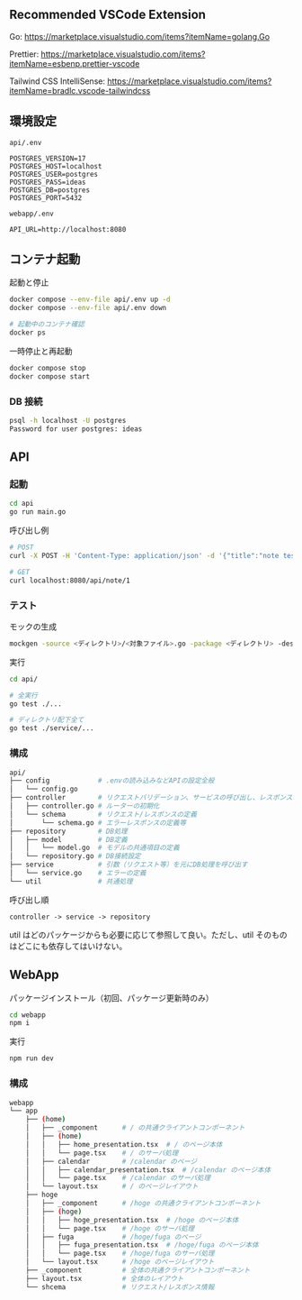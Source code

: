 ## Recommended VSCode Extension

Go: https://marketplace.visualstudio.com/items?itemName=golang.Go

Prettier: https://marketplace.visualstudio.com/items?itemName=esbenp.prettier-vscode

Tailwind CSS IntelliSense: https://marketplace.visualstudio.com/items?itemName=bradlc.vscode-tailwindcss

## 環境設定

`api/.env`

```properties
POSTGRES_VERSION=17
POSTGRES_HOST=localhost
POSTGRES_USER=postgres
POSTGRES_PASS=ideas
POSTGRES_DB=postgres
POSTGRES_PORT=5432
```

`webapp/.env`

```properties
API_URL=http://localhost:8080
```

## コンテナ起動

起動と停止

```bash
docker compose --env-file api/.env up -d
docker compose --env-file api/.env down

# 起動中のコンテナ確認
docker ps
```

一時停止と再起動

```bash
docker compose stop
docker compose start
```

### DB 接続

```bash
psql -h localhost -U postgres
Password for user postgres: ideas
```

## API

### 起動

```bash
cd api
go run main.go
```

呼び出し例

```bash
# POST
curl -X POST -H 'Content-Type: application/json' -d '{"title":"note test", "body": "hello."}' localhost:8080/api/note

# GET
curl localhost:8080/api/note/1
```

### テスト

モックの生成

```bash
mockgen -source <ディレクトリ>/<対象ファイル>.go -package <ディレクトリ> -destination <ディレクトリ>/<対象ファイル>_mock.go
```

実行

```bash
cd api/

# 全実行
go test ./...

# ディレクトリ配下全て
go test ./service/...
```

### 構成

```bash
api/
├── config            # .envの読み込みなどAPIの設定全般
│   └── config.go
├── controller        # リクエストバリデーション、サービスの呼び出し、レスポンスハンドリング
│   ├── controller.go # ルーターの初期化
│   └── schema        # リクエスト/レスポンスの定義
│       └── schema.go # エラーレスポンスの定義等
├── repository        # DB処理
│   ├── model         # DB定義
│   │   └── model.go  # モデルの共通項目の定義
│   └── repository.go # DB接続設定
├── service           # 引数（リクエスト等）を元にDB処理を呼び出す
│   └── service.go    # エラーの定義
└── util              # 共通処理
```

呼び出し順

```
controller -> service -> repository
```

util はどのパッケージからも必要に応じて参照して良い。ただし、util そのものはどこにも依存してはいけない。

## WebApp

パッケージインストール（初回、パッケージ更新時のみ）

```bash
cd webapp
npm i
```

実行

```bash
npm run dev
```

### 構成

```bash
webapp
└── app
    ├── (home)
    │   ├── _component      # / の共通クライアントコンポーネント
    │   ├── (home)
    │   │   ├── home_presentation.tsx  # / のページ本体
    │   │   └── page.tsx    # / のサーバ処理
    │   ├── calendar        # /calendar のページ
    │   │   ├── calendar_presentation.tsx  # /calendar のページ本体
    │   │   └── page.tsx    # /calendar のサーバ処理
    │   └── layout.tsx      # / のページレイアウト
    ├── hoge
    │   ├── _component      # /hoge の共通クライアントコンポーネント
    │   ├── (hoge)
    │   │   ├── hoge_presentation.tsx  # /hoge のページ本体
    │   │   └── page.tsx    # /hoge のサーバ処理
    │   ├── fuga            # /hoge/fuga のページ
    │   │   ├── fuga_presentation.tsx  # /hoge/fuga のページ本体
    │   │   └── page.tsx    # /hoge/fuga のサーバ処理
    │   └── layout.tsx      # /hoge のページレイアウト
    ├── _component          # 全体の共通クライアントコンポーネント
    ├── layout.tsx          # 全体のレイアウト
    └── shcema              # リクエスト/レスポンス情報
```
